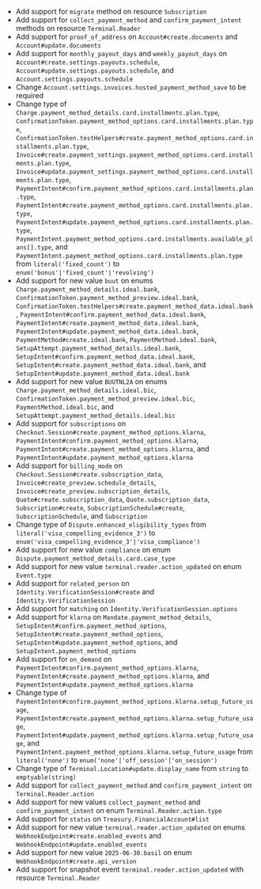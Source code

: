 * Add support for `migrate` method on resource `Subscription`
* Add support for `collect_payment_method` and `confirm_payment_intent` methods on resource `Terminal.Reader`
* Add support for `proof_of_address` on `Account#create.documents` and `Account#update.documents`
* Add support for `monthly_payout_days` and `weekly_payout_days` on `Account#create.settings.payouts.schedule`, `Account#update.settings.payouts.schedule`, and `Account.settings.payouts.schedule`
* Change `Account.settings.invoices.hosted_payment_method_save` to be required
* Change type of `Charge.payment_method_details.card.installments.plan.type`, `ConfirmationToken.payment_method_options.card.installments.plan.type`, `ConfirmationToken.testHelpers#create.payment_method_options.card.installments.plan.type`, `Invoice#create.payment_settings.payment_method_options.card.installments.plan.type`, `Invoice#update.payment_settings.payment_method_options.card.installments.plan.type`, `PaymentIntent#confirm.payment_method_options.card.installments.plan.type`, `PaymentIntent#create.payment_method_options.card.installments.plan.type`, `PaymentIntent#update.payment_method_options.card.installments.plan.type`, `PaymentIntent.payment_method_options.card.installments.available_plans[].type`, and `PaymentIntent.payment_method_options.card.installments.plan.type` from `literal('fixed_count')` to `enum('bonus'|'fixed_count'|'revolving')`
* Add support for new value `buut` on enums `Charge.payment_method_details.ideal.bank`, `ConfirmationToken.payment_method_preview.ideal.bank`, `ConfirmationToken.testHelpers#create.payment_method_data.ideal.bank`, `PaymentIntent#confirm.payment_method_data.ideal.bank`, `PaymentIntent#create.payment_method_data.ideal.bank`, `PaymentIntent#update.payment_method_data.ideal.bank`, `PaymentMethod#create.ideal.bank`, `PaymentMethod.ideal.bank`, `SetupAttempt.payment_method_details.ideal.bank`, `SetupIntent#confirm.payment_method_data.ideal.bank`, `SetupIntent#create.payment_method_data.ideal.bank`, and `SetupIntent#update.payment_method_data.ideal.bank`
* Add support for new value `BUUTNL2A` on enums `Charge.payment_method_details.ideal.bic`, `ConfirmationToken.payment_method_preview.ideal.bic`, `PaymentMethod.ideal.bic`, and `SetupAttempt.payment_method_details.ideal.bic`
* Add support for `subscriptions` on `Checkout.Session#create.payment_method_options.klarna`, `PaymentIntent#confirm.payment_method_options.klarna`, `PaymentIntent#create.payment_method_options.klarna`, and `PaymentIntent#update.payment_method_options.klarna`
* Add support for `billing_mode` on `Checkout.Session#create.subscription_data`, `Invoice#create_preview.schedule_details`, `Invoice#create_preview.subscription_details`, `Quote#create.subscription_data`, `Quote.subscription_data`, `Subscription#create`, `SubscriptionSchedule#create`, `SubscriptionSchedule`, and `Subscription`
* Change type of `Dispute.enhanced_eligibility_types` from `literal('visa_compelling_evidence_3')` to `enum('visa_compelling_evidence_3'|'visa_compliance')`
* Add support for new value `compliance` on enum `Dispute.payment_method_details.card.case_type`
* Add support for new value `terminal.reader.action_updated` on enum `Event.type`
* Add support for `related_person` on `Identity.VerificationSession#create` and `Identity.VerificationSession`
* Add support for `matching` on `Identity.VerificationSession.options`
* Add support for `klarna` on `Mandate.payment_method_details`, `SetupIntent#confirm.payment_method_options`, `SetupIntent#create.payment_method_options`, `SetupIntent#update.payment_method_options`, and `SetupIntent.payment_method_options`
* Add support for `on_demand` on `PaymentIntent#confirm.payment_method_options.klarna`, `PaymentIntent#create.payment_method_options.klarna`, and `PaymentIntent#update.payment_method_options.klarna`
* Change type of `PaymentIntent#confirm.payment_method_options.klarna.setup_future_usage`, `PaymentIntent#create.payment_method_options.klarna.setup_future_usage`, `PaymentIntent#update.payment_method_options.klarna.setup_future_usage`, and `PaymentIntent.payment_method_options.klarna.setup_future_usage` from `literal('none')` to `enum('none'|'off_session'|'on_session')`
* Change type of `Terminal.Location#update.display_name` from `string` to `emptyable(string)`
* Add support for `collect_payment_method` and `confirm_payment_intent` on `Terminal.Reader.action`
* Add support for new values `collect_payment_method` and `confirm_payment_intent` on enum `Terminal.Reader.action.type`
* Add support for `status` on `Treasury.FinancialAccount#list`
* Add support for new value `terminal.reader.action_updated` on enums `WebhookEndpoint#create.enabled_events` and `WebhookEndpoint#update.enabled_events`
* Add support for new value `2025-06-30.basil` on enum `WebhookEndpoint#create.api_version`
* Add support for snapshot event `terminal.reader.action_updated` with resource `Terminal.Reader`